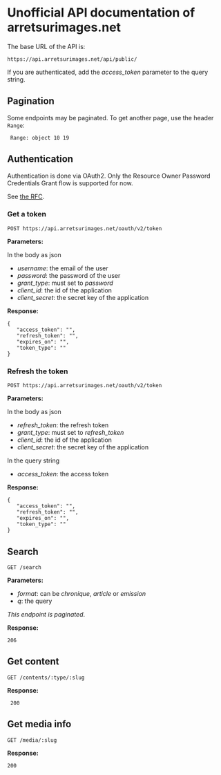 # Unofficial API documentation of arretsurimages.net

The base URL of the API is:

    https://api.arretsurimages.net/api/public/

If you are authenticated, add the *access_token* parameter to the query string.

## Pagination

Some endpoints may be paginated. To get another page, use the header `Range`:

     Range: object 10 19

## Authentication

Authentication is done via OAuth2. Only the Resource Owner Password Credentials Grant flow is supported for now.

See [the RFC](https://tools.ietf.org/html/rfc6749#section-4.3).

### Get a token

    POST https://api.arretsurimages.net/oauth/v2/token

**Parameters:**

In the body as json

- *username*: the email of the user
- *password*: the password of the user
- *grant_type*: must set to *password*
- *client_id*: the id of the application
- *client_secret*: the secret key of the application

**Response:**

```
{
   "access_token": "",
   "refresh_token": "",
   "expires_on": "",
   "token_type": ""
}
```

### Refresh the token

    POST https://api.arretsurimages.net/oauth/v2/token

**Parameters:**

In the body as json

- *refresh_token*: the refresh token
- *grant_type*: must set to *refresh_token*
- *client_id*: the id of the application
- *client_secret*: the secret key of the application

In the query string

- *access_token*: the access token

**Response:**

```
{
   "access_token": "",
   "refresh_token": "",
   "expires_on": "",
   "token_type": ""
}
```

## Search

    GET /search

**Parameters:**

- *format*: can be *chronique*, *article* or *emission*
- *q*: the query

*This endpoint is paginated*.

**Response:**

    206

## Get content

    GET /contents/:type/:slug

**Response:**

     200

## Get media info

    GET /media/:slug

**Response:**

    200
